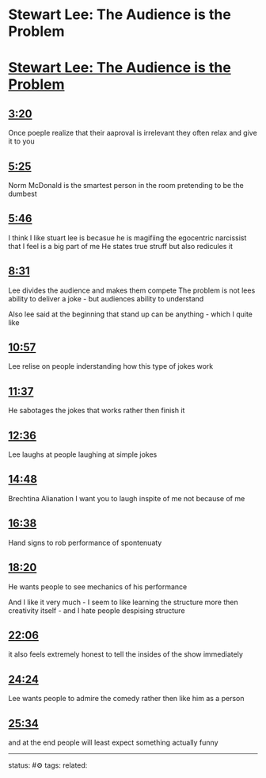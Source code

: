 # Stewart Lee: The Audience is the Problem
<!-- Generated by <a href="https://www.yinote.co/#installation">YiNote</a> -->

# [Stewart Lee: The Audience is the Problem](https://www.youtube.com/watch?v=0w-K0NWtysA)

## [3:20](https://www.youtube.com/watch?v=0w-K0NWtysA&t=200)

Once poeple realize that their aaproval is irrelevant they often relax and give it to you

## [5:25](https://www.youtube.com/watch?v=0w-K0NWtysA&t=325)

Norm McDonald is the smartest person in the room pretending to be the dumbest

## [5:46](https://www.youtube.com/watch?v=0w-K0NWtysA&t=346)

I think I like stuart lee is becasue he is magifiing the egocentric narcissist that I feel is a big part of me
He states true struff but also redicules it

## [8:31](https://www.youtube.com/watch?v=0w-K0NWtysA&t=511)

Lee divides the audience and makes them compete
The problem is not lees ability to deliver a joke - but audiences ability to understand

Also lee said at the beginning that stand up can be anything - which I quite like

## [10:57](https://www.youtube.com/watch?v=0w-K0NWtysA&t=657)

Lee relise on people inderstanding how this type of jokes work

## [11:37](https://www.youtube.com/watch?v=0w-K0NWtysA&t=697)

He sabotages the jokes that works rather then finish it

## [12:36](https://www.youtube.com/watch?v=0w-K0NWtysA&t=756)

Lee laughs at people laughing at simple jokes

## [14:48](https://www.youtube.com/watch?v=0w-K0NWtysA&t=888)

Brechtina Alianation
I want you to laugh inspite of me not because of me

## [16:38](https://www.youtube.com/watch?v=0w-K0NWtysA&t=998)

Hand signs to rob performance of spontenuaty

## [18:20](https://www.youtube.com/watch?v=0w-K0NWtysA&t=1100)

He wants people to see mechanics of his performance

And I like it very much - I seem to like learning the structure more then creativity itself - and I hate people despising structure

## [22:06](https://www.youtube.com/watch?v=0w-K0NWtysA&t=1326)

it also feels extremely honest to tell the insides of the show immediately

## [24:24](https://www.youtube.com/watch?v=0w-K0NWtysA&t=1464)

Lee wants people to admire the comedy rather then like him as a person

## [25:34](https://www.youtube.com/watch?v=0w-K0NWtysA&t=1534)

and at the end people will least expect something actually funny



--- 
status: #⚙️ 
tags: 
related: 